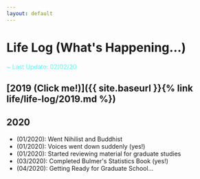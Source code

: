 ```yaml
---
layout: default
---
```


# Life Log (What's Happening...)

<span style="color:#58FAF4">~ Last Update: 02/02/20 <i class="fas fa-feather-alt"></i></span>

## [2019 (Click me!)]({{ site.baseurl }}{% link life/life-log/2019.md %})

## 2020
- (01/2020): Went Nihilist and Buddhist
- (01/2020): Voices went down suddenly (yes!)
- (01/2020): Started reviewing material for graduate studies
- (03/2020): Completed Bulmer's Statistics Book (yes!)
- (04/2020): Getting Ready for Graduate School...
